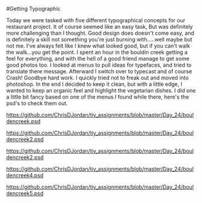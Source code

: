 #Getting Typographic


Today we were tasked with five different typographical concepts for our restaurant project. It of course seemed like an easy task, But was definitely more challenging than I thought. Good design does doesn't come easy, and is definitely a skill not something you're just burning with.....well maybe but not me. I've always felt like I knew what looked good, but if you can't walk the walk...you get the point. I spent an hour in the bouldin creek getting a feel for everything, and with the hell of a good friend manage to get some good photos too. I looked at menus to pull ideas for typefaces, and tried to translate there message. Afterward I switch over to typecast and of course Crash! Goodbye hard work. I quickly tried not to freak out and moved into photoshop. In the end I decided to keep it clean, but with a little edge, I wanted to keep an organic feel and highlight the vegetarian dishes. I did one a little bit fancy based on one of the menus I found while there, here's the psd's to check them out.

https://github.com/ChrisDJordan/tiy_assignments/blob/master/Day_24/bouldencreek.psd

https://github.com/ChrisDJordan/tiy_assignments/blob/master/Day_24/bouldencreek2.psd

https://github.com/ChrisDJordan/tiy_assignments/blob/master/Day_24/bouldencreek2.psd

https://github.com/ChrisDJordan/tiy_assignments/blob/master/Day_24/bouldencreek4.psd

https://github.com/ChrisDJordan/tiy_assignments/blob/master/Day_24/bouldencreek5.psd